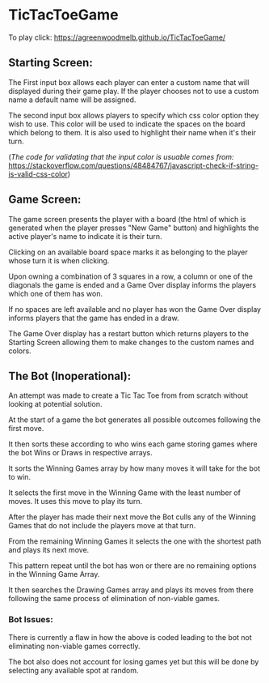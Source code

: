 # TicTacToeGame

To play click: 
https://agreenwoodmelb.github.io/TicTacToeGame/

## Starting Screen:

The First input box allows each player can enter a custom name that will displayed during their game play. If the player chooses not to use a custom name a default name will be assigned.

The second input box allows players to specify which css color option they wish to use. This color will be used to indicate the spaces on the board which belong to them. It is also used to highlight their name when it's their turn.


(*The code for validating that the input color is usuable comes from:* https://stackoverflow.com/questions/48484767/javascript-check-if-string-is-valid-css-color)



## Game Screen:

The game screen presents the player with a board (the html of which is generated when the player presses "New Game" button) and highlights the active player's name to indicate it is their turn.

Clicking on an available board space marks it as belonging to the player whose turn it is when clicking.

Upon owning a combination of 3 squares in a row, a column or one of the diagonals the game is ended and a  Game Over display informs the players which one of them has won.

If no spaces are left available and no player has won the Game Over display informs players that the game has ended in a draw.

The Game Over display has a restart button which returns players to the Starting Screen allowing them to make changes to the custom names and colors.


## The Bot (Inoperational):

An attempt was made to create a Tic Tac Toe from from scratch without looking at potential solution.

At the start of a game the bot generates all possible outcomes following the first move.

It then sorts these according to who wins each game storing games where the bot Wins or Draws in respective arrays.

It sorts the Winning Games array by how many moves it will take for the bot to win. 

It selects the first move in the Winning Game with the least number of moves. It uses this move to play its turn.

After the player has made their next move the Bot culls any of the Winning Games that do not include the players move at that turn.

From the remaining Winning Games it selects the one with the shortest path and plays its next move.

This pattern repeat until the bot has won or there are no remaining options in the Winning Game Array.

It then searches the Drawing Games array and plays its moves from there following the same process of elimination of non-viable games.

### Bot Issues:

There is currently a flaw in how the above is coded leading to the bot not eliminating non-viable games correctly.

The bot also does not account for losing games yet but this will be done by selecting any available spot at random.




